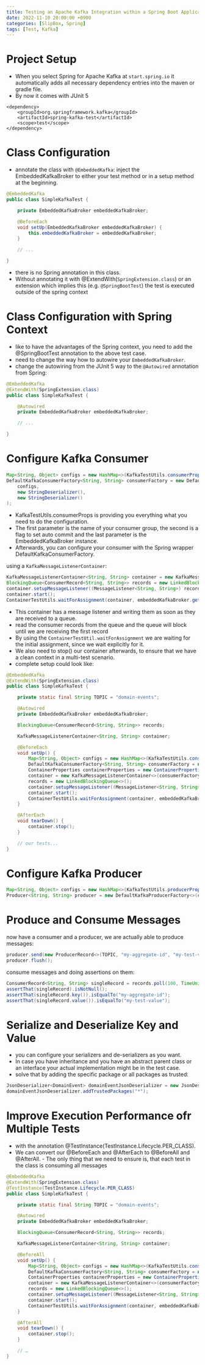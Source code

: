 ```yaml
---
title: Testing an Apache Kafka Integration within a Spring Boot Application and JUnit 5
date: 2022-11-10 20:00:00 +0900
categories: [SlipBox, Spring]
tags: [Test, Kafka]
---
```

# Project Setup
- When you select Spring for Apache Kafka at `start.spring.io` it automatically adds all necessary dependency entries into the maven or gradle file. 
- By now it comes with JUnit 5

```
<dependency>
    <groupId>org.springframework.kafka</groupId>
    <artifactId>spring-kafka-test</artifactId>
    <scope>test</scope>
</dependency>
```

# Class Configuration
- annotate the class with `@EmbeddedKafka`: inject the EmbeddedKafkaBroker to either your test method or in a setup method at the beginning.

```java
@EmbeddedKafka
public class SimpleKafkaTest {

    private EmbeddedKafkaBroker embeddedKafkaBroker;

    @BeforeEach
    void setUp(EmbeddedKafkaBroker embeddedKafkaBroker) {
        this.embeddedKafkaBroker = embeddedKafkaBroker;
    }

    // ...

}
```
- there is no Spring annotation in this class.
- Without annotating it with @ExtendWith(`SpringExtension.class`) or an extension which implies this (e.g. `@SpringBootTest`) the test is executed outside of the spring context

# Class Configuration with Spring Context
-  like to have the advantages of the Spring context, you need to add the @SpringBootTest annotation to the above test case.
- need to change the way how to autowire your `EmbeddedKafkaBroker`. 
- change the autowiring from the JUnit 5 way to the `@Autowired` annotation from Spring:

```java
@EmbeddedKafka
@ExtendWith(SpringExtension.class)
public class SimpleKafkaTest {

    @Autowired
    private EmbeddedKafkaBroker embeddedKafkaBroker;

    // ...

}
```

# Configure Kafka Consumer

```java
Map<String, Object> configs = new HashMap<>(KafkaTestUtils.consumerProps("consumer", "false", embeddedKafkaBroker));
DefaultKafkaConsumerFactory<String, String> consumerFactory = new DefaultKafkaConsumerFactory<>(
    configs, 
    new StringDeserializer(), 
    new StringDeserializer()
);
```

- KafkaTestUtils.consumerProps is providing you everything what you need to do the configuration. 
- The first parameter is the name of your consumer group, the second is a flag to set auto commit and the last parameter is the EmbeddedKafkaBroker instance.
- Afterwards, you can configure your consumer with the Spring wrapper DefaultKafkaConsumerFactory.

using a `KafkaMessageListenerContainer`:

```java
KafkaMessageListenerContainer<String, String> container = new KafkaMessageListenerContainer<>(consumerFactory, containerProperties);
BlockingQueue<ConsumerRecord<String, String>> records = new LinkedBlockingQueue<>();
container.setupMessageListener((MessageListener<String, String>) records::add);
container.start();
ContainerTestUtils.waitForAssignment(container, embeddedKafkaBroker.getPartitionsPerTopic());
```

- This container has a message listener and writing them as soon as they are received to a queue. 
- read the consumer records from the queue and the queue will block until we are receiving the first record
- By using the `ContainerTestUtil.waitForAssignment` we are waiting for the initial assignment, since we wait explicitly for it.
- We also need to stop() our container afterwards, to ensure that we have a clean context in a multi-test scenario. 
- complete setup could look like:


```java
@EmbeddedKafka
@ExtendWith(SpringExtension.class)
public class SimpleKafkaTest {

    private static final String TOPIC = "domain-events";

    @Autowired
    private EmbeddedKafkaBroker embeddedKafkaBroker;

    BlockingQueue<ConsumerRecord<String, String>> records;

    KafkaMessageListenerContainer<String, String> container;

    @BeforeEach
    void setUp() {
        Map<String, Object> configs = new HashMap<>(KafkaTestUtils.consumerProps("consumer", "false", embeddedKafkaBroker));
        DefaultKafkaConsumerFactory<String, String> consumerFactory = new DefaultKafkaConsumerFactory<>(configs, new StringDeserializer(), new StringDeserializer());
        ContainerProperties containerProperties = new ContainerProperties(TOPIC);
        container = new KafkaMessageListenerContainer<>(consumerFactory, containerProperties);
        records = new LinkedBlockingQueue<>();
        container.setupMessageListener((MessageListener<String, String>) records::add);
        container.start();
        ContainerTestUtils.waitForAssignment(container, embeddedKafkaBroker.getPartitionsPerTopic());
    }

    @AfterEach
    void tearDown() {
        container.stop();
    }

    // our tests...
}
```

# Configure Kafka Producer

```java
Map<String, Object> configs = new HashMap<>(KafkaTestUtils.producerProps(embeddedKafkaBroker));
Producer<String, String> producer = new DefaultKafkaProducerFactory<>(configs, new StringSerializer(), new StringSerializer()).createProducer();
```

# Produce and Consume Messages

now have a consumer and a producer, we are actually able to produce messages:

```java
producer.send(new ProducerRecord<>(TOPIC, "my-aggregate-id", "my-test-value"));
producer.flush();
```

consume messages and doing assertions on them:
```java
ConsumerRecord<String, String> singleRecord = records.poll(100, TimeUnit.MILLISECONDS);
assertThat(singleRecord).isNotNull();
assertThat(singleRecord.key()).isEqualTo("my-aggregate-id");
assertThat(singleRecord.value()).isEqualTo("my-test-value");
```

# Serialize and Deserialize Key and Value

- you can configure your serializers and de-serializers as you want. 
- In case you have inheritance and you have an abstract parent class or an interface your actual implementation might be in the test case.
- solve that by adding the specific package or all packages as trusted:

```java
JsonDeserializer<DomainEvent> domainEventJsonDeserializer = new JsonDeserializer<>(DomainEvent.class);
domainEventJsonDeserializer.addTrustedPackages("*");
```

# Improve Execution Performance ofr Multiple Tests

- with the annotation @TestInstance(TestInstance.Lifecycle.PER_CLASS). 
- We can convert our @BeforeEach and @AfterEach to @BeforeAll and @AfterAll. - The only thing that we need to ensure is, that each test in the class is consuming all messages

```java
@EmbeddedKafka
@ExtendWith(SpringExtension.class)
@TestInstance(TestInstance.Lifecycle.PER_CLASS)
public class SimpleKafkaTest {

    private static final String TOPIC = "domain-events";

    @Autowired
    private EmbeddedKafkaBroker embeddedKafkaBroker;

    BlockingQueue<ConsumerRecord<String, String>> records;

    KafkaMessageListenerContainer<String, String> container;

    @BeforeAll
    void setUp() {
        Map<String, Object> configs = new HashMap<>(KafkaTestUtils.consumerProps("consumer", "false", embeddedKafkaBroker));
        DefaultKafkaConsumerFactory<String, String> consumerFactory = new DefaultKafkaConsumerFactory<>(configs, new StringDeserializer(), new StringDeserializer());
        ContainerProperties containerProperties = new ContainerProperties(TOPIC);
        container = new KafkaMessageListenerContainer<>(consumerFactory, containerProperties);
        records = new LinkedBlockingQueue<>();
        container.setupMessageListener((MessageListener<String, String>) records::add);
        container.start();
        ContainerTestUtils.waitForAssignment(container, embeddedKafkaBroker.getPartitionsPerTopic());
    }

    @AfterAll
    void tearDown() {
        container.stop();
    }

    // …
}
```

